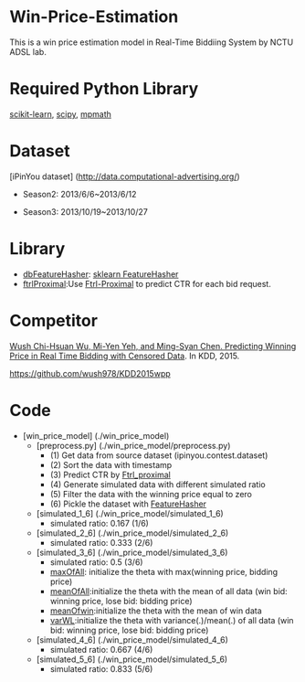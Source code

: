 # Win-Price-Estimation
This is a win price estimation model in Real-Time Biddiing System by NCTU ADSL lab.

# Required Python Library
  [scikit-learn](http://scikit-learn.org/stable/), [scipy](https://www.scipy.org/), [mpmath](http://mpmath.org/)

# Dataset

[iPinYou dataset] (http://data.computational-advertising.org/)

  * Season2: 2013/6/6~2013/6/12

  * Season3: 2013/10/19~2013/10/27

# Library
   * [dbFeatureHasher](./dbFeatureHasher): [sklearn FeatureHasher](http://scikit-learn.org/stable/modules/generated/sklearn.feature_extraction.FeatureHasher.html)
   * [ftrlProximal](./ftrlProximal):Use [Ftrl-Proximal](https://www.eecs.tufts.edu/~dsculley/papers/ad-click-prediction.pdf) to predict CTR for each bid request. 


# Competitor
  [Wush Chi-Hsuan Wu, Mi-Yen Yeh, and Ming-Syan Chen. Predicting Winning Price in Real Time Bidding with Censored Data](http://www0.cs.ucl.ac.uk/staff/w.zhang/rtb-papers/win-price-pred.pdf). In KDD, 2015.
  
  https://github.com/wush978/KDD2015wpp
  
# Code
  * [win_price_model] (./win_price_model)
    * [preprocess.py] (./win_price_model/preprocess.py)
        * (1) Get data from source dataset (ipinyou.contest.dataset)
        * (2) Sort the data with timestamp
        * (3) Predict CTR by [Ftrl_proximal](./ftrlProximal)
        * (4) Generate simulated data with different simulated ratio
        * (5) Filter the data with the winning price equal to zero
        * (6) Pickle the dataset with [FeatureHasher](./dbFeatureHasher)
    * [simulated_1_6] (./win_price_model/simulated_1_6)
      * simulated ratio: 0.167 (1/6)
    * [simulated_2_6] (./win_price_model/simulated_2_6)
      * simulated ratio: 0.333 (2/6)
    * [simulated_3_6] (./win_price_model/simulated_3_6)
      * simulated ratio: 0.5   (3/6)
      * [maxOfAll](./win_price_model/simulated_3_6/season2/maxOfAll): initialize the theta with max(winning price, bidding price)
      * [meanOfAll](./win_price_model/simulated_3_6/season2/meanOfAll):initialize the theta with the mean of all data (win bid: winning price, lose bid: bidding price)
      * [meanOfwin](./win_price_model/simulated_3_6/season2/meanOfwin):initialize the theta with the mean of win data
      * [varWL](./win_price_model/simulated_3_6/season2/varWL):initialize the theta with variance(.)/mean(.) of all data (win bid: winning price, lose bid: bidding price)
    * [simulated_4_6] (./win_price_model/simulated_4_6)
      * simulated ratio: 0.667 (4/6)
    * [simulated_5_6] (./win_price_model/simulated_5_6)
      * simulated ratio: 0.833 (5/6)
